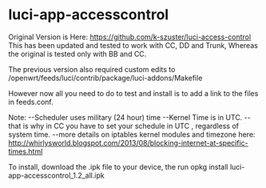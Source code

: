 # luci-app-accesscontrol
Original Version is Here:
https://github.com/k-szuster/luci-access-control
This has been updated and tested to work with CC, DD and Trunk,
Whereas the original is tested only with BB and CC.

The previous version also required custom edits to 
 /openwrt/feeds/luci/contrib/package/luci-addons/Makefile

However now all you need to do to test and install is to add a link to the files in feeds.conf. 

Note:
--Scheduler uses military (24 hour) time
--Kernel Time is in UTC. 
--that is why in CC you have to set your schedule in UTC , regardless of system time. 
--more details on iptables kernel modules and timezone here:
http://whirlysworld.blogspot.com/2013/08/blocking-internet-at-specific-times.html

To install, download the .ipk file to your device, the run opkg install luci-app-accesscontrol_1.2_all.ipk




